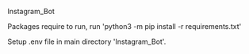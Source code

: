 Instagram_Bot

Packages require to run, run 'python3 -m pip install -r requirements.txt'

Setup .env file in main directory 'Instagram_Bot'.
